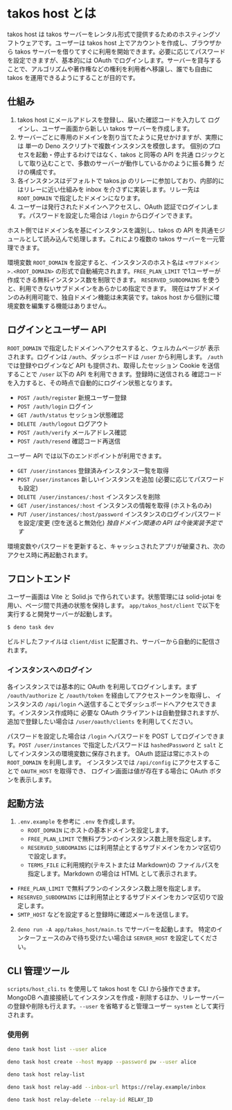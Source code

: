 # takos host とは

takos host は takos
サーバーをレンタル形式で提供するためのホスティングソフトウェアです。ユーザーは
takos host 上でアカウントを作成し、ブラウザから takos
サーバーを借りてすぐに利用を開始できます。必要に応じてパスワードを設定できますが、基本的には
OAuth
でログインします。サーバーを貸与することで、アルゴリズムや著作権などの権利を利用者へ移譲し、誰でも自由に
takos を運用できるようにすることが目的です。

## 仕組み

1. takos host にメールアドレスを登録し、届いた確認コードを入力して
   ログインし、ユーザー画面から新しい takos サーバーを作成します。
2. サーバーごとに専用のドメインを割り当てたように見せかけますが、実際には 単一の
   Deno スクリプトで複数インスタンスを模倣します。
   個別のプロセスを起動・停止するわけではなく、takos と同等の API を共通
   ロジックとして取り込むことで、多数のサーバーが動作しているかのように振る舞う
   だけの構成です。
3. 各インスタンスはデフォルトで takos.jp
   のリレーに参加しており、内部的にはリレーに近い仕組みを inbox
   を介さずに実装します。リレー先は `ROOT_DOMAIN` で指定したドメインになります。
4. ユーザーは発行されたドメインへアクセスし、OAuth
   認証でログインします。パスワードを設定した場合は `/login`
   からログインできます。

ホスト側ではドメイン名を基にインスタンスを識別し、takos の API
を共通モジュールとして読み込んで処理します。これにより複数の takos
サーバーを一元管理できます。

環境変数 `ROOT_DOMAIN` を設定すると、インスタンスのホスト名は
`<サブドメイン>.<ROOT_DOMAIN>` の形式で自動補完されます。`FREE_PLAN_LIMIT`
で1ユーザーが作成できる無料インスタンス数を制限できます。 `RESERVED_SUBDOMAINS`
を使うと、利用できないサブドメインをあらかじめ指定できます。
現在はサブドメインのみ利用可能で、独自ドメイン機能は未実装です。takos host
から個別に環境変数を編集する機能はありません。

## ログインとユーザー API

`ROOT_DOMAIN` で指定したドメインへアクセスすると、ウェルカムページが
表示されます。ログインは `/auth`、ダッシュボードは `/user` から利用します。
`/auth` では登録やログインなど API も提供され、取得したセッション Cookie
を送信することで `/user` 以下の API を利用できます。登録時に送信される
確認コードを入力すると、その時点で自動的にログイン状態となります。

- `POST /auth/register` 新規ユーザー登録
- `POST /auth/login` ログイン
- `GET /auth/status` セッション状態確認
- `DELETE /auth/logout` ログアウト
- `POST /auth/verify` メールアドレス確認
- `POST /auth/resend` 確認コード再送信

ユーザー API では以下のエンドポイントが利用できます。

- `GET /user/instances` 登録済みインスタンス一覧を取得
- `POST /user/instances` 新しいインスタンスを追加 (必要に応じてパスワードも設定)
- `DELETE /user/instances/:host` インスタンスを削除
- `GET /user/instances/:host` インスタンスの情報を取得 (ホスト名のみ)
- `PUT /user/instances/:host/password`
  インスタンスのログインパスワードを設定/変更 (空を送ると無効化)
  _独自ドメイン関連の API は今後実装予定です_

環境変数やパスワードを更新すると、キャッシュされたアプリが破棄され、次のアクセス時に再起動されます。

## フロントエンド

ユーザー画面は Vite と Solid.js で作られています。状態管理には solid-jotai
を用い、ページ間で共通の状態を保持します。 `app/takos_host/client`
で以下を実行すると開発サーバーが起動します。

```bash
$ deno task dev
```

ビルドしたファイルは `client/dist`
に配置され、サーバーから自動的に配信されます。

### インスタンスへのログイン

各インスタンスでは基本的に OAuth を利用してログインします。まず
`/oauth/authorize` と `/oauth/token` を経由してアクセストークンを取得し、
インスタンスの `/api/login`
へ送信することでダッシュボードへアクセスできます。インスタンス作成時に 必要な
OAuth クライアントは自動登録されますが、追加で登録したい場合は
`/user/oauth/clients` を利用してください。

パスワードを設定した場合は `/login` へパスワードを POST
してログインできます。`POST /user/instances` で指定したパスワードは
`hashedPassword` と `salt` としてインスタンスの環境変数に保存されます。 OAuth
認証は常にホストの `ROOT_DOMAIN` を利用します。 インスタンスでは `/api/config`
にアクセスすることで `OAUTH_HOST` を取得でき、 ログイン画面は値が存在する場合に
OAuth ボタンを表示します。

## 起動方法

1. `.env.example` を参考に `.env` を作成します。
   - `ROOT_DOMAIN` にホストの基本ドメインを設定します。
   - `FREE_PLAN_LIMIT` で無料プランのインスタンス数上限を指定します。
   - `RESERVED_SUBDOMAINS`
     には利用禁止とするサブドメインをカンマ区切りで設定します。
   - `TERMS_FILE` に利用規約(テキストまたは Markdown)の
     ファイルパスを指定します。Markdown の場合は HTML として表示されます。

- `FREE_PLAN_LIMIT` で無料プランのインスタンス数上限を指定します。
- `RESERVED_SUBDOMAINS`
  には利用禁止とするサブドメインをカンマ区切りで設定します。
- `SMTP_HOST` などを設定すると登録時に確認メールを送信します。

2. `deno run -A app/takos_host/main.ts` でサーバーを起動します。
   特定のインターフェースのみで待ち受けたい場合は `SERVER_HOST`
   を設定してください。

## CLI 管理ツール

`scripts/host_cli.ts` を使用して takos host を CLI から操作できます。 MongoDB
へ直接接続してインスタンスを作成・削除するほか、リレーサーバー
の登録や削除も行えます。`--user` を省略すると管理ユーザー `system`
として実行されます。

### 使用例

```bash
deno task host list --user alice

deno task host create --host myapp --password pw --user alice

deno task host relay-list

deno task host relay-add --inbox-url https://relay.example/inbox

deno task host relay-delete --relay-id RELAY_ID
```

